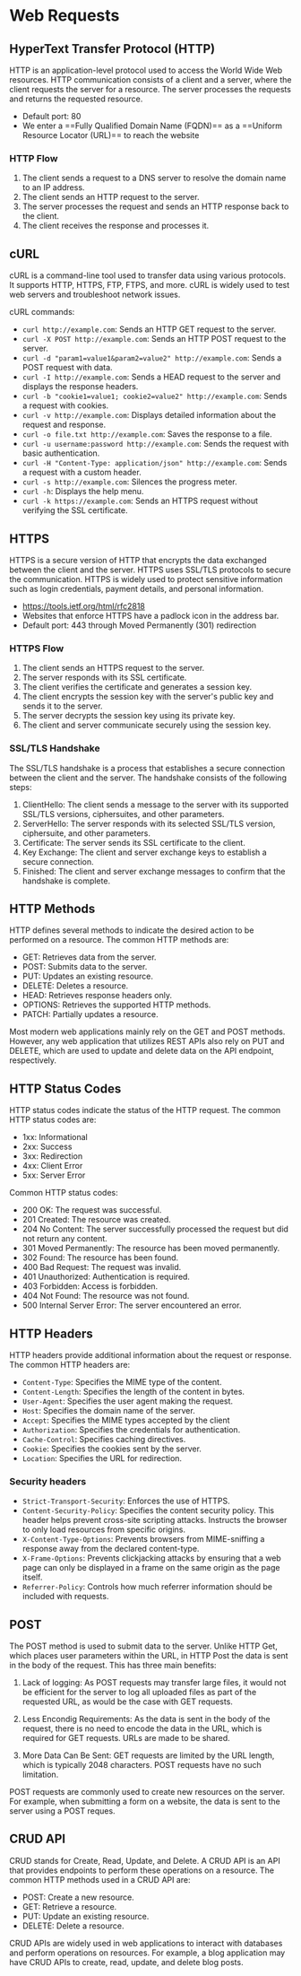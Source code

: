 # Web Requests

## HyperText Transfer Protocol (HTTP)

HTTP is an application-level protocol used to access the World Wide Web resources. HTTP communication consists of a client and a server, where the client requests the server for a resource. The server processes the requests and returns the requested resource.
- Default port: 80
- We enter a ==Fully Qualified Domain Name (FQDN)== as a ==Uniform Resource Locator (URL)== to reach the website

### HTTP Flow

1. The client sends a request to a DNS server to resolve the domain name to an IP address.
2. The client sends an HTTP request to the server.
3. The server processes the request and sends an HTTP response back to the client.
4. The client receives the response and processes it.

## cURL

cURL is a command-line tool used to transfer data using various protocols. It supports HTTP, HTTPS, FTP, FTPS, and more. cURL is widely used to test web servers and troubleshoot network issues. 

cURL commands:
- `curl http://example.com`: Sends an HTTP GET request to the server.
- `curl -X POST http://example.com`: Sends an HTTP POST request to the server.
- `curl -d "param1=value1&param2=value2" http://example.com`: Sends a POST request with data.
- `curl -I http://example.com`: Sends a HEAD request to the server and displays the response headers.
- `curl -b "cookie1=value1; cookie2=value2" http://example.com`: Sends a request with cookies.
- `curl -v http://example.com`: Displays detailed information about the request and response.
- `curl -o file.txt http://example.com`: Saves the response to a file.
- `curl -u username:password http://example.com`: Sends the request with basic authentication.
- `curl -H "Content-Type: application/json" http://example.com`: Sends a request with a custom header.
- `curl -s http://example.com`: Silences the progress meter.
- `curl -h`: Displays the help menu.
- `curl -k https://example.com`: Sends an HTTPS request without verifying the SSL certificate.

## HTTPS

HTTPS is a secure version of HTTP that encrypts the data exchanged between the client and the server. HTTPS uses SSL/TLS protocols to secure the communication. HTTPS is widely used to protect sensitive information such as login credentials, payment details, and personal information.
- https://tools.ietf.org/html/rfc2818
- Websites that enforce HTTPS have a padlock icon in the address bar.
- Default port: 443 through Moved Permanently (301) redirection

### HTTPS Flow

1. The client sends an HTTPS request to the server.
2. The server responds with its SSL certificate.
3. The client verifies the certificate and generates a session key.
4. The client encrypts the session key with the server's public key and sends it to the server.
5. The server decrypts the session key using its private key.
6. The client and server communicate securely using the session key.

### SSL/TLS Handshake

The SSL/TLS handshake is a process that establishes a secure connection between the client and the server. The handshake consists of the following steps:

1. ClientHello: The client sends a message to the server with its supported SSL/TLS versions, ciphersuites, and other parameters.
2. ServerHello: The server responds with its selected SSL/TLS version, ciphersuite, and other parameters.
3. Certificate: The server sends its SSL certificate to the client.
4. Key Exchange: The client and server exchange keys to establish a secure connection.
5. Finished: The client and server exchange messages to confirm that the handshake is complete.

## HTTP Methods

HTTP defines several methods to indicate the desired action to be performed on a resource. The common HTTP methods are:
- GET: Retrieves data from the server.
- POST: Submits data to the server.
- PUT: Updates an existing resource.
- DELETE: Deletes a resource.
- HEAD: Retrieves response headers only.
- OPTIONS: Retrieves the supported HTTP methods.
- PATCH: Partially updates a resource.

Most modern web applications mainly rely on the GET and POST methods. However, any web application that utilizes REST APIs also rely on PUT and DELETE, which are used to update and delete data on the API endpoint, respectively.

## HTTP Status Codes

HTTP status codes indicate the status of the HTTP request. The common HTTP status codes are:
- 1xx: Informational
- 2xx: Success
- 3xx: Redirection
- 4xx: Client Error
- 5xx: Server Error

Common HTTP status codes:
- 200 OK: The request was successful.
- 201 Created: The resource was created.
- 204 No Content: The server successfully processed the request but did not return any content.
- 301 Moved Permanently: The resource has been moved permanently.
- 302 Found: The resource has been found.
- 400 Bad Request: The request was invalid.
- 401 Unauthorized: Authentication is required.
- 403 Forbidden: Access is forbidden.
- 404 Not Found: The resource was not found.
- 500 Internal Server Error: The server encountered an error.

## HTTP Headers

HTTP headers provide additional information about the request or response. The common HTTP headers are:

- `Content-Type`: Specifies the MIME type of the content.
- `Content-Length`: Specifies the length of the content in bytes.
- `User-Agent`: Specifies the user agent making the request.
- `Host`: Specifies the domain name of the server.
- `Accept`: Specifies the MIME types accepted by the client
- `Authorization`: Specifies the credentials for authentication.
- `Cache-Control`: Specifies caching directives.
- `Cookie`: Specifies the cookies sent by the server.
- `Location`: Specifies the URL for redirection.

### Security headers

- `Strict-Transport-Security`: Enforces the use of HTTPS.
- `Content-Security-Policy`: Specifies the content security policy. This header helps prevent cross-site scripting attacks. Instructs the browser to only load resources from specific origins.
- `X-Content-Type-Options`: Prevents browsers from MIME-sniffing a response away from the declared content-type.
- `X-Frame-Options`: Prevents clickjacking attacks by ensuring that a web page can only be displayed in a frame on the same origin as the page itself.
- `Referrer-Policy`: Controls how much referrer information should be included with requests.

## POST

The POST method is used to submit data to the server. Unlike HTTP Get, which places user parameters within the URL, in HTTP Post the data is sent in the body of the request. This has three main benefits:
1. Lack of logging: As POST requests may transfer large files, it would not be efficient for the server to log all uploaded files as part of the requested URL, as would be the case with GET requests.

2. Less Encondig Requirements: As the data is sent in the body of the request, there is no need to encode the data in the URL, which is required for GET requests. URLs are made to be shared.

3. More Data Can Be Sent: GET requests are limited by the URL length, which is typically 2048 characters. POST requests have no such limitation.
 
POST requests are commonly used to create new resources on the server. For example, when submitting a form on a website, the data is sent to the server using a POST reques.

## CRUD API

CRUD stands for Create, Read, Update, and Delete. A CRUD API is an API that provides endpoints to perform these operations on a resource. The common HTTP methods used in a CRUD API are:

- POST: Create a new resource.
- GET: Retrieve a resource.
- PUT: Update an existing resource.
- DELETE: Delete a resource.

CRUD APIs are widely used in web applications to interact with databases and perform operations on resources. For example, a blog application may have CRUD APIs to create, read, update, and delete blog posts.
